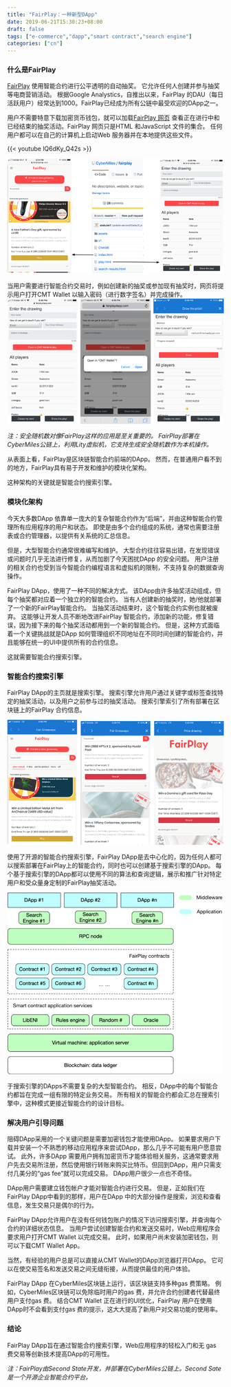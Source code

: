 ```yaml
---
title: "FairPlay：一种新型DApp"
date: 2019-06-21T15:30:23+08:00
draft: false
tags: ["e-commerce","dapp","smart contract","search engine"] 
categories: ["cn"] 
---
```



### 什么是FairPlay

[FairPlay](https://www.fairplaydapp.com/) 使用智能合约进行公平透明的自动抽奖。 它允许任何人创建并参与抽奖等电商营销活动。 根据Google Analystics，自推出以来，FairPlay 的DAU（每日活跃用户）经常达到1000。FairPlay已经成为所有公链中最受欢迎的DApp之一。

用户不需要特意下载加密货币钱包，就可以加载[FairPlay 网页](www.fairplaydapp.com) 查看正在进行中和已经结束的抽奖活动。FairPlay 网页只是HTML 和JavaScript 文件的集合。 任何用户都可以在自己的计算机上启动Web 服务器并在本地提供这些文件。

{{< youtube lQ6dKy_Q42s >}}

![](/images/20190620-fairplay-dapp-01.png)

当用户需要进行智能合约交易时，例如创建新的抽奖或参加现有抽奖时，网页将提示用户打开CMT Wallet 以输入密码（进行数字签名）并完成操作。
![](/images/20190620-fairplay-dapp-02.png)

*注：安全随机数对像FairPlay这样的应用是至关重要的。 FairPlay部署在CyberMiles公链上，利用Lity虚拟机，它支持生成安全随机数作为本机操作。*

从表面上看，FairPlay是区块链智能合约前端的DApp。 然而，在普通用户看不到的地方，FairPlay具有易于开发和维护的模块化架构。

这种架构的关键就是智能合约搜索引擎。

### 模块化架构

今天大多数DApp 依靠单一庞大的复杂智能合约作为“后端”，并由这种智能合约管理所有应用程序的用户和状态。 即使是由多个合约组成的系统，通常也需要注册表或合约管理器，以提供有关系统的汇总信息。


但是，大型智能合约通常很难编写和维护。 大型合约往往容易出错，在发现错误或问题时几乎无法进行修复，从而加剧了今天困扰DApp 的安全问题。 用户注册的相关合约也受到当今智能合约编程语言和虚拟机的限制，不支持复杂的数据查询操作。

FairPlay DApp，使用了一种不同的解决方式。 该DApp由许多抽奖活动组成，但每个抽奖都对应着一个独立的的智能合约。 当有人创建新的抽奖时，她/他就部署了一个新的FairPlay智能合约。 当抽奖活动结束时，这个智能合约实例也就被废弃。 这能够让开发人员不断地改进FairPlay 智能合约，添加新的功能，修复错误，因为接下来的每个抽奖活动都用到一个新的智能合约。 但是，这种方式面临着一个关键挑战就是DApp 如何管理组织不同地址在不同时间创建的智能合约，并且能够在统一的UI中提供所有的合约信息。 

这就需要智能合约搜索引擎。

### 智能合约搜索引擎

FairPlay DApp的主页就是搜索引擎。 搜索引擎允许用户通过关键字或标签查找特定的抽奖活动，以及用户之前参与过的抽奖活动。 搜索引擎索引了所有部署在区块链上的FairPlay 合约信息。

![](/images/20190620-fairplay-dapp-03.png)

使用了开源的智能合约搜索引擎，FairPlay DApp是去中心化的，因为任何人都可以搜索部署在FairPlay上的智能合约，同时也可以创建基于搜索引擎的DApp。 每个基于搜索引擎的DApp都可以使用不同的算法和查询逻辑，展示和推广针对特定用户和受众量身定制的FairPlay抽奖活动。

![](/images/20190620-fairplay-dapp-04.png)

于搜索引擎的DApps不需要复杂的大型智能合约。 相反，DApp中的每个智能合约都旨在完成一组有限的特定业务交易。 所有相关的智能合约都会汇总在搜索引擎中，这种模式更接近智能合约的设计目标。

### 解决用户引导问题

阻碍DApp采用的一个关键问题是需要加密钱包才能使用DApp。 如果要求用户下载并安装一个不熟悉的移动应用程序来尝试DApp，那么几乎不可能有用户愿意尝试。 此外，许多DApp 需要用户拥有加密货币才能体验相关服务，这通常要求用户先去交易所注册，然后使用银行转账来购买比特币。但回到DApp，用户只需支付几美分的“gas fee”就可以完成交易。 DApp用户很少一点也不奇怪。

DApp用户需要建立钱包帐户才能对智能合约进行交易。 但是，正如我们在FairPlay DApp中看到的那样，用户在DApp 中的大部分操作是搜索，浏览和查看信息，发生交易只是偶尔的行为。

FairPlay DApp允许用户在没有任何钱包账户的情况下访问搜索引擎，并查询每个合约的详细状态信息。 当用户尝试创建智能合约和发送交易时，Web应用程序会要求用户打开CMT Wallet 以完成交易。 此时，如果用户尚未安装加密钱包，则可以下载CMT Wallet App。

当然，有经验的用户总是可以直接从CMT Wallet的DApp浏览器打开DApp。 它可以在使交易签名和发送交易之间无缝衔接，从而提供最佳的用户体验。


FairPlay DApp 在CyberMiles区块链上运行，该区块链支持多种gas 费策略。 例如，CyberMiles区块链可以免除临时用户的gas 费，并允许合约创建者代替最终用户支付gas 费。 结合CMT Wallet 正在进行的UI优化，FairPlay 用户在使用DApp时不会看到支付gas 费的提示，这大大提高了新用户对交易功能的使用率。

### 结论

FairPlay DApp旨在通过智能合约搜索引擎，Web应用程序的轻松入门和无 gas 费交易等创新技术提高DApp的可用性。 

*注：FairPlay由Second State开发，并部署在CyberMiles公链上。Second Sate是一个开源企业智能合约平台。*
